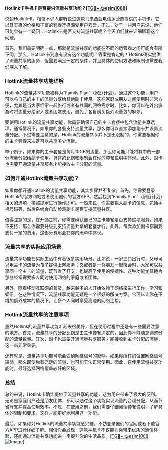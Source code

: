 **Hotlink卡手机卡是否提供流量共享功能？[[TG💪+ @esim1088](https://t.me/s/esim1088)]**

说到Hotlink卡，相信不少人都听说过这款马来西亚电信运营商提供的手机卡。它以其实惠的价格和丰富的套餐选择深受用户喜爱。不过，对于一些用户来说，他们可能会有一个疑问：Hotlink卡是否支持流量共享呢？今天咱们就来详细聊聊这个问题。

首先，我们需要明确一点，那就是流量共享的功能在不同的运营商之间可能会有所不同。那么，Hotlink卡到底有没有这个功能呢？答案是肯定的！Hotlink确实提供了流量共享的服务，但需要满足一定的条件，并且具体的使用方法和限制也需要我们深入了解。

### Hotlink流量共享功能详解

Hotlink的流量共享功能被称为“Family Plan”（家庭计划）。通过这个功能，用户可以将自己的主卡的流量分享给其他副卡使用。这在家庭或朋友之间使用时非常方便，尤其是当大家经常一起旅行或者有共同的网络需求时。比如，你可以在外出旅游时将流量分给家人或者朋友使用，避免了各自购买额外流量包的麻烦。

要使用Hotlink的流量共享功能，你需要确保自己的主卡套餐中包含流量共享选项。通常情况下，如果你的套餐支持流量共享，那么你可以直接添加副卡并设置流量分配。不过需要注意的是，Hotlink的流量共享并不是无限制的，你需要根据你的主卡套餐来决定可以共享多少流量。

举个例子，如果你的主卡套餐是每月10GB的流量，那么你可能只能将其中的一部分流量分配给副卡使用。具体的比例和限制会在你的套餐说明中体现。此外，副卡也需要开通流量共享服务才能接收主卡分配的流量。

### 如何开通Hotlink流量共享功能？

如果你想开通Hotlink的流量共享功能，其实步骤并不复杂。首先，你需要登录Hotlink的官方网站或者使用他们的官方APP。然后找到“Family Plan”（家庭计划）相关的选项，按照提示进行操作即可。一般来说，你需要输入副卡的信息，包括手机号码等，然后系统会自动检测副卡是否支持流量共享。

值得注意的是，在开通之前，你需要确认自己的主卡套餐是否支持这项服务。如果不支持，那么你需要升级到支持流量共享的套餐才行。此外，每次添加副卡都需要支付一定的费用，这部分费用会在你的账单中体现。

### 流量共享的实际应用场景

流量共享功能在实际生活中有着很多实用场景。比如说，一家三口出行时，父母可以用主卡的流量为孩子提供上网服务；又或者是一群朋友一起聚会时，大家可以共享同一个主卡的流量，既节省了开支，也提高了使用的便捷性。这种功能尤其适合那些经常需要多人同时使用网络的家庭或者团体。

另外，随着移动互联网的普及，越来越多的人开始依赖于网络来进行工作、学习和娱乐。在这种情况下，流量共享功能无疑是一个很好的解决方案。它可以让你在不增加额外成本的情况下，让多个人同时享受高速的网络连接。

### Hotlink流量共享的注意事项

虽然Hotlink的流量共享功能听起来很美好，但在使用过程中还是有一些需要注意的地方。首先，流量共享的分配比例是由主卡套餐决定的，因此你不能随意调整分配的流量数量。其次，副卡也需要开通流量共享服务才能接收到主卡分配的流量，这一点非常重要。

还有就是，流量共享功能可能会受到网络信号的影响。如果你所在的位置网络信号较弱，那么即使你有充足的流量，也可能无法正常使用。因此，在使用流量共享功能时，最好选择网络覆盖较好的区域。

### 总结

总的来说，Hotlink卡确实提供了流量共享的功能，这为用户带来了极大的便利。无论是家庭用户还是朋友团体，都可以通过这个功能实现流量的合理分配，从而节省开支并提高使用效率。不过，在使用之前，我们需要仔细阅读套餐说明，了解具体的限制和要求，这样才能更好地利用这一功能。

最后，如果你对Hotlink的流量共享功能感兴趣，不妨登录他们的官网或者下载官方APP进行详细了解。相信你会发现，这款手机卡不仅能为你带来优质的通信体验，还能通过流量共享功能进一步提升你的生活品质。[[TG💪+ @esim1088](https://t.me/s/esim1088) ![Image](https://i.postimg.cc/4NQfJmqS/Snipaste-2025-05-13-00-14-12.png)]